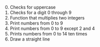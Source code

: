 0. Checks for uppercase
1. Checks for a digit 0 through 9
2. Function that multiplies two integers
3. Print numbers from 0 to 9
4. Print numbers from 0 to 9 except 2 and 4
5. Prints numbers from 0 to 14 ten times
6. Draw a straight line
